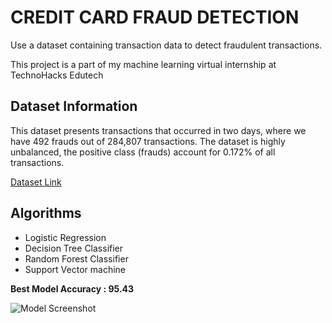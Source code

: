 # CREDIT CARD FRAUD DETECTION 
Use a dataset containing transaction data to
detect fraudulent transactions.

This project is a part of my machine learning virtual internship at TechnoHacks Edutech


## Dataset Information
This dataset presents transactions that occurred in two days, where we have 492 frauds out of 284,807 transactions. The dataset is highly unbalanced, the positive class (frauds) account for 0.172% of all transactions.

[Dataset Link](https://www.kaggle.com/datasets/mlg-ulb/creditcardfraud)

## Algorithms
+ Logistic Regression
+ Decision Tree Classifier
+ Random Forest Classifier
+ Support Vector machine

**Best Model Accuracy : 95.43** 

![Model Screenshot](https://drive.google.com/file/d/1B5WqI_8IVJb-ZYydW-XCSIYboFR1T9Jb/view?usp=drive_link)